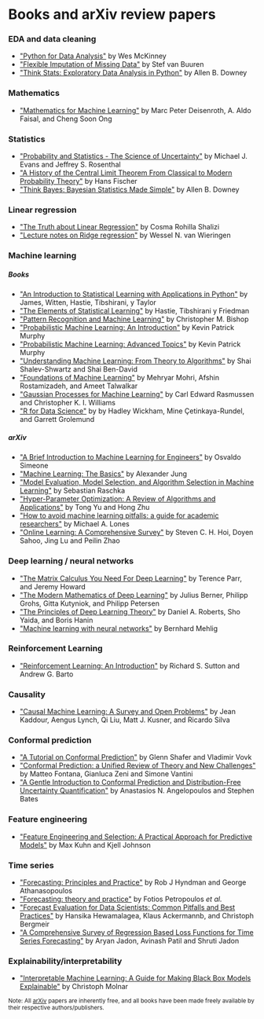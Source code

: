 # Books and arXiv review papers

### EDA and data cleaning
* ["Python for Data Analysis"](https://wesmckinney.com/book/) by Wes McKinney
* ["Flexible Imputation of Missing Data"](https://stefvanbuuren.name/fimd/) by Stef van Buuren
* ["Think Stats: Exploratory Data Analysis in Python"](https://greenteapress.com/thinkstats2/thinkstats2.pdf) by Allen B. Downey

### Mathematics
* ["Mathematics for Machine Learning"](https://mml-book.github.io/book/mml-book.pdf) by Marc Peter Deisenroth, A. Aldo Faisal, and Cheng Soon Ong

### Statistics
* ["Probability and Statistics - The Science of Uncertainty"](https://www.utstat.toronto.edu/mikevans/jeffrosenthal/book.pdf) by Michael J. Evans and Jeffrey S. Rosenthal
* ["A History of the Central Limit Theorem From Classical to Modern Probability Theory"](https://www.medicine.mcgill.ca/epidemiology/hanley/bios601/GaussianModel/HistoryCentralLimitTheorem.pdf) by Hans Fischer
* ["Think Bayes: Bayesian Statistics Made Simple"](https://www.greenteapress.com/thinkbayes/thinkbayes.pdf) by Allen B. Downey

### Linear regression
* ["The Truth about Linear Regression"](https://www.stat.cmu.edu/~cshalizi/TALR/TALR.pdf) by Cosma Rohilla Shalizi
* ["Lecture notes on Ridge regression"](https://arxiv.org/pdf/1509.09169.pdf) by Wessel N. van Wieringen 


### Machine learning
##### Books
* ["An Introduction to Statistical Learning with Applications in Python"](https://hastie.su.domains/ISLP/ISLP_website.pdf) by James, Witten, Hastie, Tibshirani, y Taylor
* ["The Elements of Statistical Learning"](https://hastie.su.domains/ElemStatLearn/printings/ESLII_print12_toc.pdf) by Hastie, Tibshirani y Friedman
* ["Pattern Recognition and Machine Learning"](https://www.microsoft.com/en-us/research/uploads/prod/2006/01/Bishop-Pattern-Recognition-and-Machine-Learning-2006.pdf) by Christopher M. Bishop
* ["Probabilistic Machine Learning: An Introduction"](https://github.com/probml/pml-book/releases/latest/download/book1.pdf) by Kevin Patrick Murphy
* ["Probabilistic Machine Learning: Advanced Topics"](https://github.com/probml/pml2-book/releases/latest/download/book2.pdf) by Kevin Patrick Murphy
* ["Understanding Machine Learning: From Theory to Algorithms"](https://www.cs.huji.ac.il/~shais/UnderstandingMachineLearning/copy.html) by Shai Shalev-Shwartz and Shai Ben-David
* ["Foundations of Machine Learning"](https://www.dropbox.com/s/38p0j6ds5q9c8oe/10290.pdf) by Mehryar Mohri, Afshin Rostamizadeh, and Ameet Talwalkar
* ["Gaussian Processes for Machine Learning"](https://gaussianprocess.org/gpml/chapters/RW.pdf) by Carl Edward Rasmussen and Christopher K. I. Williams
* ["R for Data Science"](https://r4ds.hadley.nz/) by by Hadley Wickham, Mine Çetinkaya-Rundel, and Garrett Grolemund

##### arXiv
* ["A Brief Introduction to Machine Learning for Engineers"](https://arxiv.org/pdf/1709.02840.pdf) by Osvaldo Simeone
* ["Machine Learning: The Basics"](https://arxiv.org/pdf/1805.05052.pdf) by Alexander Jung
* ["Model Evaluation, Model Selection, and Algorithm Selection in Machine Learning"](https://arxiv.org/pdf/1811.12808.pdf) by Sebastian Raschka
* ["Hyper-Parameter Optimization: A Review of Algorithms and Applications"](https://arxiv.org/pdf/2003.05689.pdf) by Tong Yu and Hong Zhu
* ["How to avoid machine learning pitfalls: a guide for academic researchers"](https://arxiv.org/pdf/2108.02497.pdf) by Michael A. Lones
* ["Online Learning: A Comprehensive Survey"](https://arxiv.org/pdf/1802.02871.pdf) by Steven C. H. Hoi, Doyen Sahoo, Jing Lu and Peilin Zhao

### Deep learning / neural networks
* ["The Matrix Calculus You Need For Deep Learning"](https://arxiv.org/pdf/1802.01528.pdf) by Terence Parr, and Jeremy Howard
* ["The Modern Mathematics of Deep Learning"](https://arxiv.org/pdf/2105.04026.pdf) by Julius Berner, Philipp Grohs, Gitta Kutyniok, and Philipp Petersen
* ["The Principles of Deep Learning Theory"](https://arxiv.org/pdf/2106.10165.pdf) by Daniel A. Roberts, Sho Yaida, and Boris Hanin
* ["Machine learning with neural networks"](https://arxiv.org/pdf/1901.05639.pdf) by Bernhard Mehlig

### Reinforcement Learning
* ["Reinforcement Learning: An Introduction"](http://www.incompleteideas.net/book/RLbook2020.pdf) by Richard S. Sutton and Andrew G. Barto

### Causality
* ["Causal Machine Learning: A Survey and Open Problems"](https://arxiv.org/pdf/2206.15475.pdf) by Jean Kaddour, Aengus Lynch, Qi Liu, Matt J. Kusner, and Ricardo Silva

### Conformal prediction
* ["A Tutorial on Conformal Prediction"](https://arxiv.org/pdf/0706.3188.pdf) by Glenn Shafer and Vladimir Vovk
* ["Conformal Prediction: a Unified Review of Theory and New Challenges"](https://arxiv.org/pdf/2005.07972.pdf) by Matteo Fontana, Gianluca Zeni and Simone Vantini
* ["A Gentle Introduction to Conformal Prediction and Distribution-Free Uncertainty Quantification"](https://arxiv.org/pdf/2107.07511.pdf) by Anastasios N. Angelopoulos and Stephen Bates

### Feature engineering
* ["Feature Engineering and Selection: A Practical Approach for Predictive Models"](http://www.feat.engineering/) by Max Kuhn and Kjell Johnson

### Time series
* ["Forecasting: Principles and Practice"](https://otexts.com/fpp3/) by Rob J Hyndman and George Athanasopoulos
* ["Forecasting: theory and practice"](https://arxiv.org/pdf/2012.03854.pdf) by Fotios Petropoulos *et al.*
* ["Forecast Evaluation for Data Scientists: Common Pitfalls and Best Practices"](https://arxiv.org/pdf/2203.10716.pdf) by Hansika Hewamalagea, Klaus Ackermannb, and Christoph Bergmeir
* ["A Comprehensive Survey of Regression Based Loss Functions for Time Series Forecasting"](https://arxiv.org/pdf/2211.02989.pdf) by Aryan Jadon, Avinash Patil and Shruti Jadon


### Explainability/interpretability
* ["Interpretable Machine Learning: A Guide for Making Black Box Models Explainable"](https://christophm.github.io/interpretable-ml-book/) by Christoph Molnar


<sub>Note: All [arXiv](https://arxiv.org/) papers are inherently free, and all books have been made freely available by their respective authors/publishers.</sub>
